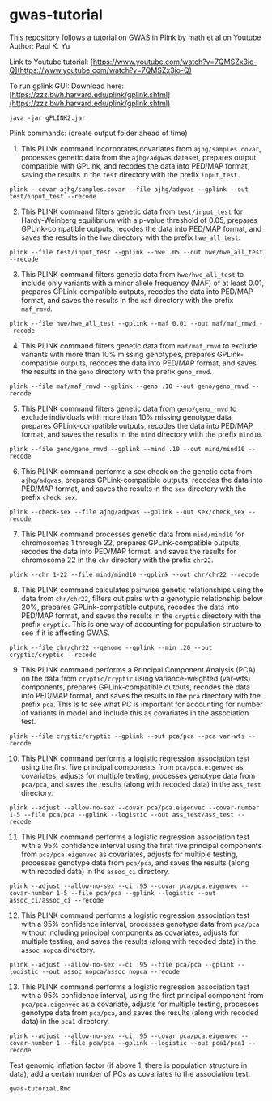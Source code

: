 # gwas-tutorial
This repository follows a tutorial on GWAS in Plink by math et al on Youtube
Author: Paul K. Yu

Link to Youtube tutorial: [https://www.youtube.com/watch?v=7QMSZx3io-Q](https://www.youtube.com/watch?v=7QMSZx3io-Q)

To run gplink GUI: Download here: [https://zzz.bwh.harvard.edu/plink/gplink.shtml](https://zzz.bwh.harvard.edu/plink/gplink.shtml)
```
java -jar gPLINK2.jar
```

Plink commands: (create output folder ahead of time)

1. This PLINK command incorporates covariates from `ajhg/samples.covar`, processes genetic data from the `ajhg/adgwas` dataset, prepares output compatible with GPLink, and recodes the data into PED/MAP format, saving the results in the `test` directory with the prefix `input_test`.
```
plink --covar ajhg/samples.covar --file ajhg/adgwas --gplink --out test/input_test --recode
```

2. This PLINK command filters genetic data from `test/input_test` for Hardy-Weinberg equilibrium with a p-value threshold of 0.05, prepares GPLink-compatible outputs, recodes the data into PED/MAP format, and saves the results in the `hwe` directory with the prefix `hwe_all_test`.
```
plink --file test/input_test --gplink --hwe .05 --out hwe/hwe_all_test --recode
```

3. This PLINK command filters genetic data from `hwe/hwe_all_test` to include only variants with a minor allele frequency (MAF) of at least 0.01, prepares GPLink-compatible outputs, recodes the data into PED/MAP format, and saves the results in the `maf` directory with the prefix `maf_rmvd`.
```
plink --file hwe/hwe_all_test --gplink --maf 0.01 --out maf/maf_rmvd --recode
```

4. This PLINK command filters genetic data from `maf/maf_rmvd` to exclude variants with more than 10% missing genotypes, prepares GPLink-compatible outputs, recodes the data into PED/MAP format, and saves the results in the `geno` directory with the prefix `geno_rmvd`.
```
plink --file maf/maf_rmvd --gplink --geno .10 --out geno/geno_rmvd --recode
```

5. This PLINK command filters genetic data from `geno/geno_rmvd` to exclude individuals with more than 10% missing genotype data, prepares GPLink-compatible outputs, recodes the data into PED/MAP format, and saves the results in the `mind` directory with the prefix `mind10`.
```
plink --file geno/geno_rmvd --gplink --mind .10 --out mind/mind10 --recode
```

6. This PLINK command performs a sex check on the genetic data from `ajhg/adgwas`, prepares GPLink-compatible outputs, recodes the data into PED/MAP format, and saves the results in the `sex` directory with the prefix `check_sex`.
```
plink --check-sex --file ajhg/adgwas --gplink --out sex/check_sex --recode
```

7. This PLINK command processes genetic data from `mind/mind10` for chromosomes 1 through 22, prepares GPLink-compatible outputs, recodes the data into PED/MAP format, and saves the results for chromosome 22 in the `chr` directory with the prefix `chr22`.
```
plink --chr 1-22 --file mind/mind10 --gplink --out chr/chr22 --recode
```

8. This PLINK command calculates pairwise genetic relationships using the data from `chr/chr22`, filters out pairs with a genotypic relationship below 20%, prepares GPLink-compatible outputs, recodes the data into PED/MAP format, and saves the results in the `cryptic` directory with the prefix `cryptic`. This is one way of accounting for population structure to see if it is affecting GWAS.
```
plink --file chr/chr22 --genome --gplink --min .20 --out cryptic/cryptic --recode
```

9. This PLINK command performs a Principal Component Analysis (PCA) on the data from `cryptic/cryptic` using variance-weighted (var-wts) components, prepares GPLink-compatible outputs, recodes the data into PED/MAP format, and saves the results in the `pca` directory with the prefix `pca`. This is to see what PC is important for accounting for number of variants in model and include this as covariates in the association test.
```
plink --file cryptic/cryptic --gplink --out pca/pca --pca var-wts --recode
```

10. This PLINK command performs a logistic regression association test using the first five principal components from `pca/pca.eigenvec` as covariates, adjusts for multiple testing, processes genotype data from `pca/pca`, and saves the results (along with recoded data) in the `ass_test` directory.
```
plink --adjust --allow-no-sex --covar pca/pca.eigenvec --covar-number 1-5 --file pca/pca --gplink --logistic --out ass_test/ass_test --recode
```

11. This PLINK command performs a logistic regression association test with a 95% confidence interval using the first five principal components from `pca/pca.eigenvec` as covariates, adjusts for multiple testing, processes genotype data from `pca/pca`, and saves the results (along with recoded data) in the `assoc_ci` directory.
```
plink --adjust --allow-no-sex --ci .95 --covar pca/pca.eigenvec --covar-number 1-5 --file pca/pca --gplink --logistic --out assoc_ci/assoc_ci --recode
```

12. This PLINK command performs a logistic regression association test with a 95% confidence interval, processes genotype data from `pca/pca` without including principal components as covariates, adjusts for multiple testing, and saves the results (along with recoded data) in the `assoc_nopca` directory.
```
plink --adjust --allow-no-sex --ci .95 --file pca/pca --gplink --logistic --out assoc_nopca/assoc_nopca --recode
```

13. This PLINK command performs a logistic regression association test with a 95% confidence interval, using the first principal component from `pca/pca.eigenvec` as a covariate, adjusts for multiple testing, processes genotype data from `pca/pca`, and saves the results (along with recoded data) in the `pca1` directory.
```
plink --adjust --allow-no-sex --ci .95 --covar pca/pca.eigenvec --covar-number 1 --file pca/pca --gplink --logistic --out pca1/pca1 --recode
```

Test genomic inflation factor (if above 1, there is population structure in data), add a certain number of PCs as covariates to the association test.
```
gwas-tutorial.Rmd
```
